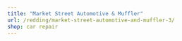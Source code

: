 ```yaml
---
title: "Market Street Automotive & Muffler"
url: /redding/market-street-automotive-and-muffler-3/
shop: car repair
---
```

